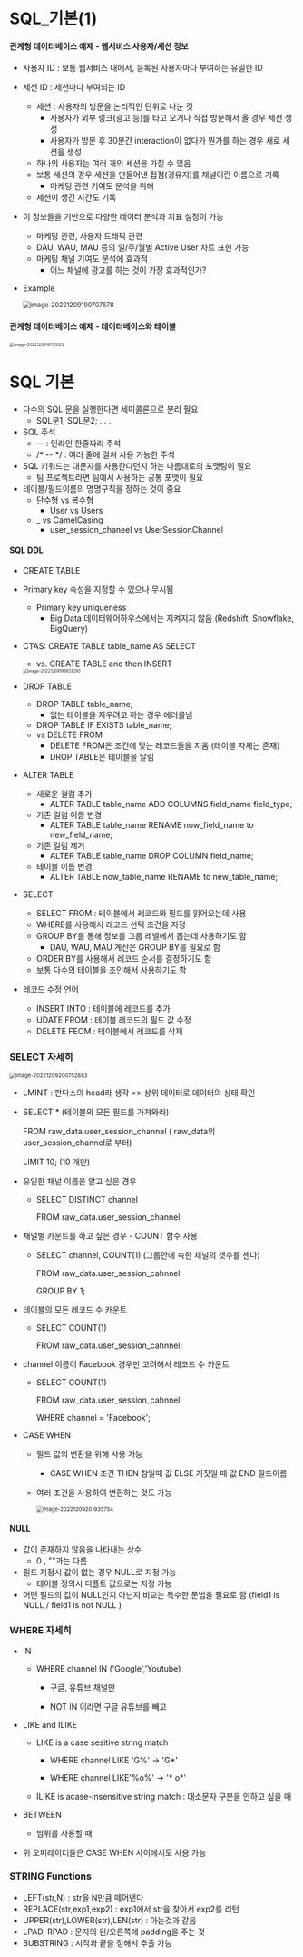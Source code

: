 # SQL_기본(1)



#### 관계형 데이터베이스 예제 - 웹서비스 사용자/세션 정보

- 사용자 ID : 보통 웹서비스 내에서, 등록된 사용자마다 부여하는 유일한 ID

- 세션 ID : 세션마다 부여되는 ID

  - 세션 : 사용자의 방문을 논리적인 단위로 나눈 것
    - 사용자가 외부 링크(광고 등)를 타고 오거나 직접 방문해서 올 경우 세션 생성
    - 사용자가 방문 후 30분간 interaction이 없다가 뭔가를 하는 경우 새로 세션을 생성
  - 하나의 사용자는 여러 개의 세션을 가질 수 있음
  - 보통 세션의 경우 세션을 만들어낸 접점(경유지)를 채널이란 이름으로 기록
    - 마케팅 관련 기여도 분석을 위해
  - 세션이 생긴 시간도 기록

- 이 정보들을 기반으로 다양한 데이터 분석과 지표 설정이 가능

  - 마케팅 관련, 사용자 트래픽 관련
  - DAU, WAU, MAU 등의 일/주/월별 Active  User 차트 표현 가능
  - 마케팅 채널 기여도 분석에 효과적
    - 어느 채널에 광고를 하는 것이 가장 효과적인가?

- Example

  <img src="https://raw.githubusercontent.com/SonJinHYo/image_repo/main/image_server/image-20221209190707678.png" alt="image-20221209190707678" style="zoom:80%;" />





#### 관계형 데이터베이스 예제 - 데이터베이스와 테이블

<img src="https://raw.githubusercontent.com/SonJinHYo/image_repo/main/image_server/image-20221209191115123.png" alt="image-20221209191115123" style="zoom:50%;" />



# SQL 기본

- 다수의 SQL 문을 실행한다면 세미콜론으로 분리 필요
  - SQL문1; SQL문2; . . .
- SQL 주석
  - -- : 인라인 한줄짜리 주석
  - /* -- */  :  여러 줄에 걸쳐 사용 가능한 주석
- SQL 키워드는 대문자를 사용한다던지 하는 나름대로의 포맷팅이 필요
  - 팀 프로젝트라면 팀에서 사용하는 공통 포맷이 필요
- 테이블/필드이름의 명명구칙을 정하는 것이 중요
  - 단수형 vs 복수형
    - User vs Users
  - _ vs CamelCasing
    - user_session_chaneel vs UserSessionChannel



#### SQL DDL

- CREATE TABLE

- Primary key 속성을 지정할 수 있으나 무시됨

  - Primary key uniqueness 
    - Big Data 데이터웨어하우스에서는 지켜지지 않음 (Redshift, Snowflake, BigQuery)

- CTAS: CREATE TABLE table_name AS SELECT

  - vs. CREATE TABLE and then INSERT

  <img src="../../AppData/Roaming/Typora/typora-user-images/image-20221209193837293.png" alt="image-20221209193837293" style="zoom:50%;" />

- DROP TABLE

  - DROP TABLE table_name;
    - 없는 테이블을 지우려고 하는 경우 에러를냄
  - DROP TABLE IF EXISTS table_name;
  - vs DELETE FROM
    - DELETE FROM은 조건에 맞는 레코드들을 지움 (테이블 자체는 존재)
    - DROP TABLE은 테이블을 날림

- ALTER TABLE

  - 새로운 컬럼 추가
    - ALTER TABLE  table_name ADD COLUMNS field_name field_type;
  - 기존 컬럼 이름 변경
    - ALTER TABLE  table_name RENAME now_field_name to new_field_name;
  - 기존 컬럼 제거
    - ALTER TABLE  table_name DROP COLUMN field_name;
  - 테이블 이름 변경
    - ALTER TABLE  now_table_name RENAME to new_table_name;

- SELECT

  - SELECT FROM : 테이블에서 레코드와 필드를 읽어오는데 사용
  - WHERE를 사용해서 레코드 선택 조건을 지정
  - GROUP BY를 통해 정보를 그룹 레벨에서 뽑는데 사용하기도 함
    - DAU, WAU, MAU 계산은 GROUP BY를 필요로 함
  - ORDER BY를 사용해서 레코드 순서를 결정하기도 함
  - 보통 다수의 테이블을 조인해서 사용하기도 함

- 레코드 수정 언어

  - INSERT INTO : 테이블에 레코드를 추가
  - UDATE FROM : 테이블 레코드의 필드 값 수정
  - DELETE FEOM : 테이블에서 레코드를 삭제





### SELECT 자세히

<img src="../../AppData/Roaming/Typora/typora-user-images/image-20221209200752883.png" alt="image-20221209200752883" style="zoom:67%;" />

- LMINT : 판다스의 head라 생각 => 상위 데이터로 데이터의 상태 확인



- SELECT  * (테이블의 모든 필드를 가져와라)

  FROM raw_data.user_session_channel ( raw_data의 user_session_channel로 부터)

  LIMIT 10; (10 개만)

- 유일한 채널 이름을 알고 싶은 경우

  - SELECT DISTINCT channel

    FROM raw_data.user_session_channel;

- 채널별 카운트를 하고 싶은 경우  - COUNT 함수 사용

  - SELECT channel, COUNT(1) (그룹안에 속한 채널의 갯수를 센다)

    FROM raw_data.user_session_cahnnel

    GROUP BY 1; 

- 테이블의 모든 레코드 수 카운트

  - SELECT COUNT(1)

    FROM raw_data.user_session_cahnnel;

- channel 이름이 Facebook 경우만 고려해서 레코드 수 카운트

  - SELECT COUNT(1)

    FROM raw_data.user_session_cahnnel

    WHERE channel = 'Facebook';

- CASE WHEN

  - 필드 값의 변환을 위해 사용 가능

    - CASE WHEN 조건 THEN 참일때 값 ELSE 거짓일 때 값 END 필드이름

  - 여러 조건을 사용하여 변환하는 것도 가능

    <img src="https://raw.githubusercontent.com/SonJinHYo/image_repo/main/image_server/image-20221209201935754.png" alt="image-20221209201935754" style="zoom:67%;" />



#### NULL

- 값이 존재하지 않음을 나타내는 상수
  - 0 , ""과는 다름
- 필드 지정시 값이 없는 경우 NULL로 지정 가능
  - 테이블 정의시 디폴트 값으로는 지정 가능
- 어떤 필드의 값이 NULL인지 아닌지 비교는 특수한 문법을 필요로 함 (field1 is NULL / field1 is not NULL )





### WHERE 자세히

- IN

  - WHERE channel IN ('Google','Youtube)

    - 구글, 유튜브 채널만

    - NOT IN 이라면 구글 유튜브를 빼고 

- LIKE and ILIKE

  - LIKE is a case sesitive string match

    - WHERE channel LIKE 'G%' -> 'G*'

    - WHERE channel LIKE'%o%' -> '* o*'

  - ILIKE is acase-insensitive string match : 대소문자 구분을 안하고 싶을 때

- BETWEEN

  - 범위를 사용할 때 

- 위 오퍼레이터들은 CASE WHEN 사이에서도 사용 가능



### STRING Functions

- LEFT(str,N) : str을 N만큼 떼어낸다
- REPLACE(str,exp1,exp2) : exp1에서 str을 찾아서 exp2를 리턴
- UPPER(str),LOWER(str),LEN(str) : 아는것과 같음
- LPAD, RPAD : 문자의 왼/오른쪽에 padding을 주는 것
- SUBSTRING : 시작과 끝을 정해서 추출 가능
